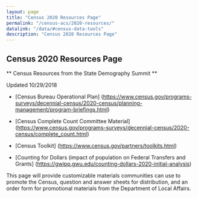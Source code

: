 ```yaml
---
layout: page
title: "Census 2020 Resources Page"
permalink: "/census-acs/2020-resources/"
datalink: "/data/#census-data-tools"
description: "Census 2020 Resources Page"
---
```


## Census 2020 Resources Page
 
** Census Resources from the State Demography Summit **

Updated 10/29/2018

* [Census Bureau Operational Plan] (https://www.census.gov/programs-surveys/decennial-census/2020-census/planning-management/program-briefings.html)

*	[Census Complete Count Committee Material] (https://www.census.gov/programs-surveys/decennial-census/2020-census/complete_count.html)

*	[Census Toolkit]  (https://www.census.gov/partners/toolkits.html) 

*	[Counting for Dollars (impact of population on Federal Transfers and Grants] (https://gwipp.gwu.edu/counting-dollars-2020-initial-analysis) 

 
This page will provide customizable materials communities can use to promote the Census, question and answer sheets for distribution, and an order form for promotional materials from the Department of Local Affairs.
 

